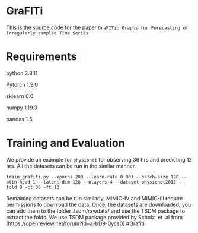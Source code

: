 # GraFITi

This is the source code for the paper ``GraFITi: Graphs for Forecasting of Irregularly sampled Time Series``


# Requirements
python                    3.8.11

Pytorch                   1.9.0

sklearn                   0.0

numpy                     1.19.3

pandas                    1.5

# Training and Evaluation

We provide an example for ``physionet`` for observing 36 hrs and predicting 12 hrs. All the datasets can be run in the similar manner.

```
train_grafiti.py --epochs 200 --learn-rate 0.001 --batch-size 128 --attn-head 1 --latent-dim 128 --nlayers 4 --dataset physionet2012 --fold 0 -ct 36 -ft 12
```

Remaining datasets can be run similarly. MIMIC-IV and MIMIC-III require permissions to download the data. Once, the datasets are downloaded, you can add them to the folder .tsdm/rawdata/ and use the TSDM package to extract the folds. We use TSDM package provided by Scholz .et .al from [https://openreview.net/forum?id=a-bD9-0ycs0]
#Grafiti
